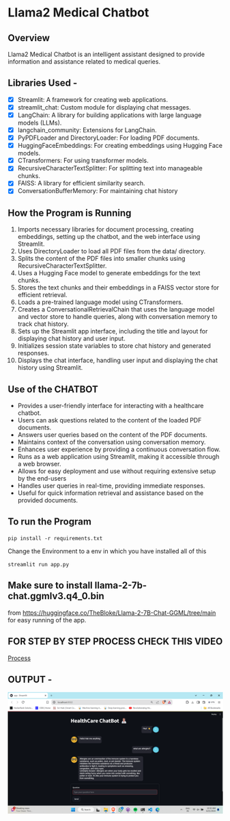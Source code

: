 # Llama2 Medical Chatbot

## Overview

Llama2 Medical Chatbot is an intelligent assistant designed to provide information and assistance related to medical queries.

## Libraries Used -
- [x] Streamlit: A framework for creating web applications.
- [x] streamlit_chat: Custom module for displaying chat messages.
- [x] LangChain: A library for building applications with large language models (LLMs).
- [x] langchain_community: Extensions for LangChain.
- [x] PyPDFLoader and DirectoryLoader: For loading PDF documents.
- [x] HuggingFaceEmbeddings: For creating embeddings using Hugging Face models.
- [x] CTransformers: For using transformer models.
- [x] RecursiveCharacterTextSplitter: For splitting text into manageable chunks.
- [x] FAISS: A library for efficient similarity search.
- [x] ConversationBufferMemory: For maintaining chat history

## How the Program is Running
1. Imports necessary libraries for document processing, creating embeddings, setting up the chatbot, and the web interface using Streamlit.
2. Uses DirectoryLoader to load all PDF files from the data/ directory.
3. Splits the content of the PDF files into smaller chunks using RecursiveCharacterTextSplitter.
4. Uses a Hugging Face model to generate embeddings for the text chunks.
5. Stores the text chunks and their embeddings in a FAISS vector store for efficient retrieval.
6. Loads a pre-trained language model using CTransformers.
7. Creates a ConversationalRetrievalChain that uses the language model and vector store to handle queries, along with conversation memory to track chat history.
8. Sets up the Streamlit app interface, including the title and layout for displaying chat history and user input.
9. Initializes session state variables to store chat history and generated responses.
10. Displays the chat interface, handling user input and displaying the chat history using Streamlit.

## Use of the CHATBOT
- Provides a user-friendly interface for interacting with a healthcare chatbot.
- Users can ask questions related to the content of the loaded PDF documents.
- Answers user queries based on the content of the PDF documents.
- Maintains context of the conversation using conversation memory.
- Enhances user experience by providing a continuous conversation flow.
- Runs as a web application using Streamlit, making it accessible through a web browser.
- Allows for easy deployment and use without requiring extensive setup by the end-users
- Handles user queries in real-time, providing immediate responses.
- Useful for quick information retrieval and assistance based on the provided documents.

## To run the Program

```
pip install -r requirements.txt
```
Change the Environment to a env in which you have installed all of this

```
streamlit run app.py
```
## Make sure to install llama-2-7b-chat.ggmlv3.q4_0.bin 
from https://huggingface.co/TheBloke/Llama-2-7B-Chat-GGML/tree/main for easy running of the app.

## FOR STEP BY STEP PROCESS CHECK THIS VIDEO
[Process](https://www.youtube.com/watch?v=XNmFIkViEBU)

## OUTPUT -
![alt text](image.png)
